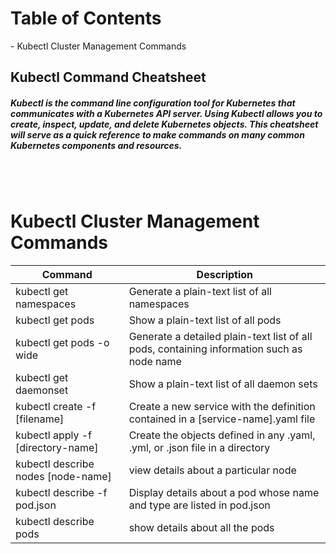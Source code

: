 <h1>Table of Contents</h1>
- Kubectl Cluster Management Commands 

<h2>Kubectl Command Cheatsheet</h2>

<h5>Kubectl is the command line configuration tool for Kubernetes that communicates with a Kubernetes API server. 
Using Kubectl allows you to create, inspect, update, and delete Kubernetes objects.
This cheatsheet will serve as a quick reference to make commands on many common Kubernetes components and resources. </h5>
<br>
<br>
<p>

  <h1>Kubectl Cluster Management Commands </h1>

| Command                                           | Description                                                 |
| ------------------------------------------------- | ------------------------------------------------------------|
| kubectl get namespaces   | Generate a plain-text list of all namespaces                                              | 
| kubectl get pods         | Show a plain-text list of all pods                                                        | 
| kubectl get pods -o wide | Generate a detailed plain-text list of all pods, containing information such as node name | 
| kubectl get daemonset    | Show a plain-text list of all daemon sets                                                 | 
| kubectl create -f [filename] | Create a new service with the definition contained in a [service-name].yaml file      | 
| kubectl apply -f [directory-name]|Create the objects defined in any .yaml, .yml, or .json file in a directory        | 
| kubectl describe nodes [node-name] | view details about a particular node                                            | 
| kubectl describe -f pod.json | Display details about a pod whose name and type are listed in pod.json | 
| kubectl describe pods | show details about all the pods | 
 
